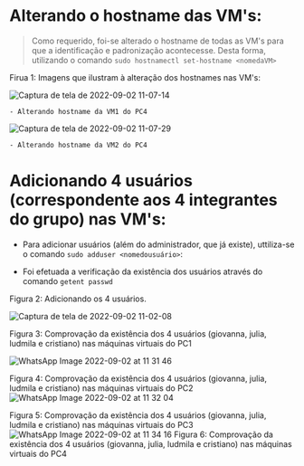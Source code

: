 # Alterando o hostname das VM's:

> Como requerido, foi-se alterado o hostname de todas as VM's para que a identificação e padronização acontecesse. Desta forma, utilizando o comando ```sudo hostnamectl set-hostname <nomedaVM>```
  
  Firua 1: Imagens que ilustram à alteração dos hostnames nas VM's:
  
  ![Captura de tela de 2022-09-02 11-07-14](https://user-images.githubusercontent.com/80183918/188167058-2d43c6c9-f309-442e-ba95-bc393e7ecfdf.png)
    
    - Alterando hostname da VM1 do PC4
  
  ![Captura de tela de 2022-09-02 11-07-29](https://user-images.githubusercontent.com/80183918/188167079-1f5b4645-fb9e-4a8d-8ec7-09e493072826.png)    
   
    - Alterando hostname da VM2 do PC4
  
# Adicionando 4 usuários (correspondente aos 4 integrantes do grupo) nas VM's:
  
 * Para adicionar usuários (além do administrador, que já existe), uttiliza-se o comando ```sudo adduser <nomedousuário>```:

 * Foi efetuada a verificação da existência dos usuários através do comando ```getent passwd```
  
  Figura 2: Adicionando os 4 usuários.
  
  ![Captura de tela de 2022-09-02 11-02-08](https://user-images.githubusercontent.com/80183918/188167392-63051288-d16d-4fc7-817d-a655bbe676a5.png)
    
  Figura 3: Comprovação da existência dos 4 usuários (giovanna, julia, ludmila e cristiano) nas máquinas virtuais do PC1
  
  ![WhatsApp Image 2022-09-02 at 11 31 46](https://user-images.githubusercontent.com/80183918/188172594-af1aa6d2-2695-4e1e-85e4-54b0cc2f0b89.jpeg)
  
  Figura 4: Comprovação da existência dos 4 usuários (giovanna, julia, ludmila e cristiano) nas máquinas virtuais do PC2
  ![WhatsApp Image 2022-09-02 at 11 32 04](https://user-images.githubusercontent.com/80183918/188172600-229d9748-1859-464a-85ea-946a5423d50e.jpeg)
  
  Figura 5: Comprovação da existência dos 4 usuários (giovanna, julia, ludmila e cristiano) nas máquinas virtuais do PC3
  ![WhatsApp Image 2022-09-02 at 11 34 16](https://user-images.githubusercontent.com/80183918/188172612-475a6dc9-934d-44c5-ab73-2eca91602155.jpeg)
   Figura 6: Comprovação da existência dos 4 usuários (giovanna, julia, ludmila e cristiano) nas máquinas virtuais do PC4



    
  
  



